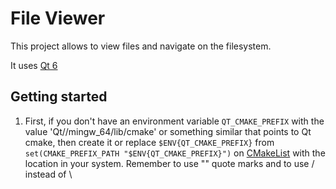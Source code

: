 # File Viewer

This project allows to view files and navigate on the filesystem.

It uses [Qt 6](https://doc.qt.io/qt-6/)

## Getting started

1. First, if you don't have an environment variable `QT_CMAKE_PREFIX` with the value 'Qt/<version>/mingw_64/lib/cmake'
   or something similar that points to Qt cmake, then create it or replace `$ENV{QT_CMAKE_PREFIX}`
   from `set(CMAKE_PREFIX_PATH "$ENV{QT_CMAKE_PREFIX}")` on [CMakeList](CMakeLists.txt) with the location in your system. Remember to use "" quote marks and to
   use / instead of \